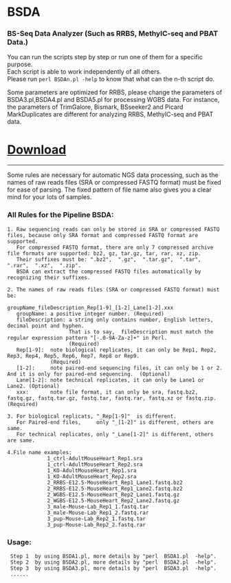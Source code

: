 # BSDA                  
### BS-Seq Data Analyzer (Such as RRBS, MethylC-seq and PBAT Data.)           
You can run the scripts step by step or run one of them for a specific purpose.  
Each script is able to work independently of all others.          
Please run `perl BSDAn.pl -help` to know that what can the n-th script do.  
                                                          
Some parameters are optimized for RRBS, please change the parameters of BSDA3.pl,BSDA4.pl and BSDA5.pl for processing WGBS data. For instance, the parameters of TrimGalore, Bismark, BSseeker2 and Picard MarkDuplicates are different for analyzing RRBS, MethylC-seq and PBAT data.    
                                   
# [Download](https://github.com/CTLife/2ndGS_Pipelines/releases)                                                                                                                                                
__________________________________________________________________________________________________________________      
                                                       
Some rules are necessary for automatic NGS data processing, such as the names of raw reads files (SRA or compressed FASTQ format) must be fixed for ease of parsing. The fixed pattern of file name also gives you a clear mind for your lots of samples.

### All Rules for the Pipeline BSDA:
    1. Raw sequencing reads can only be stored in SRA or compressed FASTQ files, because only SRA format and compressed FASTQ format are supported. 
       For compressed FASTQ format, there are only 7 compressed archive file formats are supported: bz2, gz, tar.gz, tar, rar, xz, zip. 
       Their suffixes must be: ".bz2",  ".gz",  ".tar.gz",  ".tar",  ".rar",  ".xz",  ".zip".
       BSDA can extract the compressed FASTQ files automatically by recognizing their suffixes.

    2. The names of raw reads files (SRA or compressed FASTQ format) must be: 
                                                                              groupName_fileDescription_Rep[1-9]_[1-2]_Lane[1-2].xxx 
       groupName: a positive integer number. (Required)
       fileDescription: a string only contains number, English letters, decimal point and hyphen.
                        That is to say,  fileDescription must match the regular expression pattern "[-.0-9A-Za-z]+" in Perl.
                        (Required)
       Rep[1-9]:  note biological replicates, it can only be Rep1, Rep2, Rep3, Rep4, Rep5, Rep6, Rep7, Rep8 or Rep9.
                  (Required)
       [1-2]:     note paired-end sequencing files, it can only be 1 or 2. And it is only for paired-end sequencing.  (Optional)
       Lane[1-2]: note technical replicates, it can only be Lane1 or Lane2. (Optional)
       xxx:       note file format, it can only be sra, fastq.bz2, fastq.gz, fastq.tar.gz, fastq.tar, fastq.rar, fastq.xz or fastq.zip. (Required)

    3. For biological replicats, "_Rep[1-9]"  is different.
       For Paired-end files,     only "_[1-2]" is different, others are same.
       For technical replicates, only "_Lane[1-2]" is different, others are same.

    4.File name examples:
                 1_ctrl-AdultMouseHeart_Rep1.sra
                 1_ctrl-AdultMouseHeart_Rep2.sra
                 1_KO-AdultMouseHeart_Rep1.sra
                 1_KO-AdultMouseHeart_Rep2.sra
                 2_RRBS-E12.5-MouseHeart_Rep1_Lane1.fastq.bz2
                 2_RRBS-E12.5-MouseHeart_Rep1_Lane2.fastq.bz2
                 2_WGBS-E12.5-MouseHeart_Rep2_Lane1.fastq.gz
                 2_WGBS-E12.5-MouseHeart_Rep2_Lane2.fastq.gz
                 3_male-Mouse-Lab_Rep1_1.fastq.tar
                 3_male-Mouse-Lab_Rep1_2.fastq.rar
                 3_pup-Mouse-Lab_Rep2_1.fastq.tar
                 3_pup-Mouse-Lab_Rep2_2.fastq.rar

### Usage:                                            
     Step 1  by using BSDA1.pl, more details by "perl  BSDA1.pl  -help".
     Step 2  by using BSDA2.pl, more details by "perl  BSDA2.pl  -help".
     Step 3  by using BSDA3.pl, more details by "perl  BSDA3.pl  -help".
     ......


